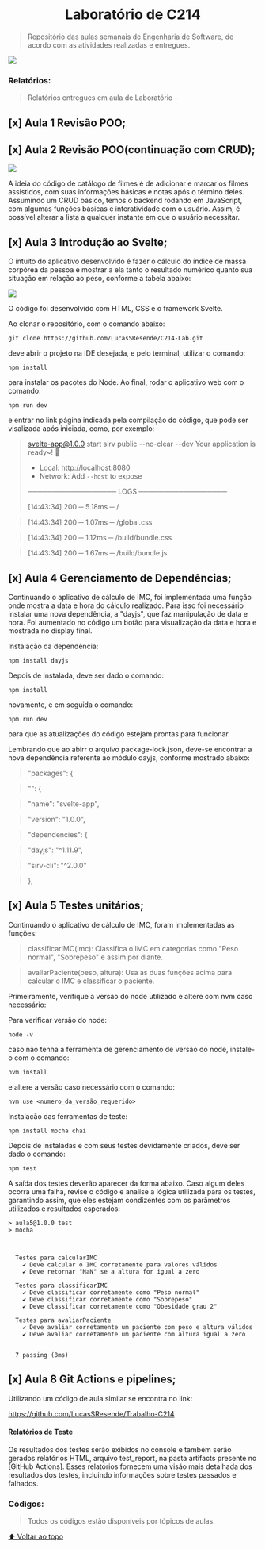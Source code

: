 <h1 align="center">Laboratório de C214</h1>

> Repositório das aulas semanais de Engenharia de Software, de acordo com as atividades realizadas e entregues.

<img src = "https://i0.wp.com/jornal.usp.br/wp-content/uploads/2020/04/20200427_00_computacao_programacao_notebook1.jpg?fit=800%2C420&ssl=1" />

### Relatórios:

> Relatórios entregues em aula de Laboratório -

<h2>
[x] Aula 1 Revisão POO;
</h2>

<h2>[x] Aula 2 Revisão POO(continuação com CRUD);</h2>

<img src = "https://www.ofuxico.com.br/wp-content/uploads/2021/10/painel-com-posteres-filmes-halloween-paramount.jpg" />

A ideia do código de catálogo de filmes é de adicionar e marcar os filmes assistidos, com suas informações básicas e notas após o término deles. Assumindo um CRUD básico, temos o backend rodando em JavaScript, com algumas funções básicas e interatividade com o usuário. Assim, é possível alterar a lista a qualquer instante em que o usuário necessitar.

<h2>[x] Aula 3 Introdução ao Svelte;</h2>

O intuito do aplicativo desenvolvido é fazer o cálculo do índice de massa corpórea da pessoa e mostrar a ela tanto o resultado numérico quanto sua situação em relação ao peso, conforme a tabela abaixo:

<img src = "https://1.bp.blogspot.com/_vTV-kg2ll28/TAheWXZhwuI/AAAAAAAAAh4/5_gkDIlexpo/s320/imc_tabela.gif" />

O código foi desenvolvido com HTML, CSS e o framework Svelte.

Ao clonar o repositório, com o comando abaixo:

```
git clone https://github.com/LucasSResende/C214-Lab.git
```

deve abrir o projeto na IDE desejada, e pelo terminal, utilizar o comando:

```
npm install
```

para instalar os pacotes do Node. Ao final, rodar o aplicativo web com o comando:

```
npm run dev
```

e entrar no link página indicada pela compilação do código, que pode ser visalizada após iniciada, como, por exemplo:

> svelte-app@1.0.0 start
> sirv public --no-clear --dev
> Your application is ready~! 🚀
>
> - Local: http://localhost:8080
> - Network: Add `--host` to expose
>
> ────────────────── LOGS ──────────────────
>
> [14:43:34] 200 ─ 5.18ms ─ /

> [14:43:34] 200 ─ 1.07ms ─ /global.css

> [14:43:34] 200 ─ 1.12ms ─ /build/bundle.css

> [14:43:34] 200 ─ 1.67ms ─ /build/bundle.js

<h2>[x] Aula 4 Gerenciamento de Dependências;</h2>
Continuando o aplicativo de cálculo de IMC, foi implementada uma função onde mostra a data e hora do cálculo realizado. Para isso foi necessário instalar uma nova dependência, a "dayjs", que faz manipulação de data e hora. Foi aumentado no código um botão para visualização da data e hora e mostrada no display final.

Instalação da dependência:

```
npm install dayjs
```

Depois de instalada, deve ser dado o comando:

```
npm install
```

novamente, e em seguida o comando:

```
npm run dev
```

para que as atualizações do código estejam prontas para funcionar.

Lembrando que ao abirr o arquivo package-lock.json, deve-se encontrar a nova dependência referente ao módulo dayjs, conforme mostrado abaixo:

> "packages": {

> "": {

> "name": "svelte-app",

> "version": "1.0.0",

> "dependencies": {

> "dayjs": "^1.11.9",

> "sirv-cli": "^2.0.0"

> },

<h2>[x] Aula 5 Testes unitários;</h2>
Continuando o aplicativo de cálculo de IMC, foram implementadas as funções:

> classificarIMC(imc): Classifica o IMC em categorias como "Peso normal", "Sobrepeso" e assim por diante.

> avaliarPaciente(peso, altura): Usa as duas funções acima para calcular o IMC e classificar o paciente.

Primeiramente, verifique a versão do node utilizado e altere com nvm caso necessário:

Para verificar versão do node:

```
node -v
```

caso não tenha a ferramenta de gerenciamento de versão do node, instale-o com o comando:

```
nvm install
```

e altere a versão caso necessário com o comando:

```
nvm use <numero_da_versão_requerido>
```

Instalação das ferramentas de teste:

```
npm install mocha chai
```

Depois de instaladas e com seus testes devidamente criados, deve ser dado o comando:

```
npm test
```

A saída dos testes deverão aparecer da forma abaixo. Caso algum deles ocorra uma falha, revise o código e analise a lógica utilizada para os testes, garantindo assim, que eles estejam condizentes com os parâmetros utilizados e resultados esperados:

```
> aula5@1.0.0 test
> mocha



  Testes para calcularIMC
    ✔ Deve calcular o IMC corretamente para valores válidos
    ✔ Deve retornar "NaN" se a altura for igual a zero

  Testes para classificarIMC
    ✔ Deve classificar corretamente como "Peso normal"
    ✔ Deve classificar corretamente como "Sobrepeso"
    ✔ Deve classificar corretamente como "Obesidade grau 2"

  Testes para avaliarPaciente
    ✔ Deve avaliar corretamente um paciente com peso e altura válidos
    ✔ Deve avaliar corretamente um paciente com altura igual a zero


  7 passing (8ms)

```

<h2>[x] Aula 8 Git Actions e pipelines;</h2>

Utilizando um código de aula similar se encontra no link:

https://github.com/LucasSResende/Trabalho-C214

#### Relatórios de Teste

Os resultados dos testes serão exibidos no console e também serão gerados relatórios HTML, arquivo test_report, na pasta artifacts presente no [GitHub Actions]. Esses relatórios fornecem uma visão mais detalhada dos resultados dos testes, incluindo informações sobre testes passados e falhados.


### Códigos:

> Todos os códigos estão disponíveis por tópicos de aulas.

[⬆ Voltar ao topo](#Laboratório-de-C214)<br>
